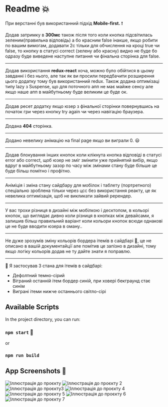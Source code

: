 # Readme :boom:

При верстанні був використанний підхід **Mobile-first.** :exclamation:

Додав затримку в **300мс** також після того коли кнопка підсвітилась зеленим(правильна відповідь) а бо красним false інакше, якщо робити по вашим вимогам, додавати 2с тільки для обчислення на кроці true чи false, то  кнопку в статусі correct (зелену або красну) видно не буде бо одразу буде виведене наступне питання чи фінальна сторінка для false.

------------


Додав використання **redux-react** хоча, можно було обійтися в цьому завданні і без нього, але так як ви просили передбачити розширення цього додатку тому був використанний redux.
Також додана оптимізаці типу lazy з Suspense, що для поточного апп не має майже сенсу але якщо наше апп в майбутньому буде великим це буде ок.

------------


Додав ресет додатку якщо юзер з фінальної сторінки повернувшись на початок гри через кнопку try again чи через навігацію браузера.

------------


Додана **404** сторінка.

------------

Додано невелику анімацію на final page якщо ви виграли 0. :smiley:

------------

Додав блокування інших кнопок коли клікнута кнопка відповіді в статусі error або correct, щоб юзер не зміг змінити уже прийнятий вибір, якщо вдруг в майбутньому зазор по часу між змінами стану буде більше це буде більш помітно і профітно.

------------


Аніміція і зміна стану сайдбару для мобілок і таблету (портретного) спеціально зроблена тільки через цсс без використання реакту, це як невелика оптимізація, щоб не викликати зайвий ререндер.

------------


У вас трохи різниця в дизайні між мобілкою і десктопом, в кольорі кнопок, що виглядає дивно коли різниця в кнопках  між девайсами, я залишив більш правильний варіант коли кольори кнопок всюди однакові це не буде вводити юзера в оману..

------------


Не дуже зрозумів зміну кольорів бордера ітемів в сайдбарі :pray:, це не описано в вашій документайції  але помітив це запізно в дизайні, тому якщо логіку кольорів додав не ту  дайте знати я поправлю.

------------


:pushpin: Я застосував 3 стана для ітемів в сайдбарі:
- Дефолтний темно-сірий 
- Віграний останній ітем бордер синій, при ховері бекграунд стає синім
- Виграні ітеми нижче останнього світло-сірі

## Available Scripts

In the project directory, you can run:

### `npm start` :tada:
or
### `npm run build`

## App Screenshots :eyes:

![Іллюстрація до проєкту](https://i.imgur.com/UNw63Ji.png)
![Іллюстрація до проєкту 2](https://i.imgur.com/UNfTNnY.png)
![Іллюстрація до проєкту3](https://i.imgur.com/4xBAO9A.png)
![Іллюстрація до проєкту 4](https://i.imgur.com/kvg8CnK.png)
![Іллюстрація до проєкту 5](https://i.imgur.com/Vs2Ssx3.png)
![Іллюстрація до проєкту 6](https://i.imgur.com/GeMVCqw.png)
![Іллюстрація до проєкту 7](https://i.imgur.com/aCphH2D.png)
